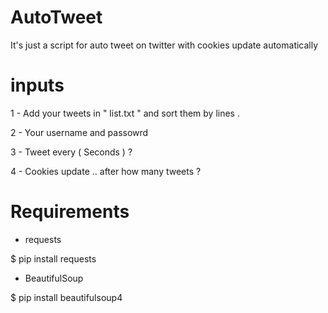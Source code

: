 # AutoTweet

It's just a script for auto tweet on twitter with cookies update automatically


# inputs

1 - Add your tweets in " list.txt " and sort them by lines .

2 - Your username and passowrd

3 - Tweet every ( Seconds ) ?

4 - Cookies update .. after how many tweets ? 



# Requirements

- requests 

$ pip install requests


- BeautifulSoup

$ pip install beautifulsoup4

